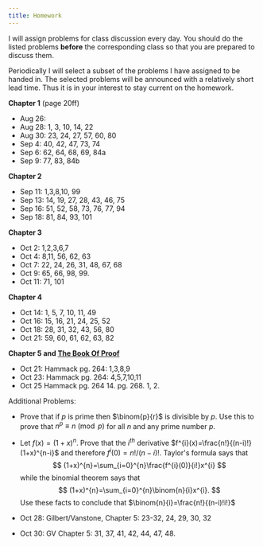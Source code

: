 ```yaml
---
title: Homework
---
```



I will assign problems for class discussion every day.  You should 
do the listed problems **before** the corresponding class so that you are prepared to
discuss them.

Periodically I will select a subset of the problems I have
assigned to be handed in.  The selected problems will be announced with a relatively short
lead time.  Thus it is in your interest to stay current on the homework.

**Chapter 1** (page 20ff)

- Aug 26: 
- Aug 28:  1, 3, 10, 14, 22
- Aug 30:  23, 24, 27,  57, 60, 80
- Sep  4:  40, 42, 47, 73, 74
- Sep  6:  62, 64, 68, 69, 84a
- Sep  9:  77, 83, 84b

**Chapter 2**

- Sep 11: 1,3,8,10, 99
- Sep 13: 14, 19, 27, 28, 43, 46, 75
- Sep 16: 51, 52, 58, 73, 76, 77, 94
- Sep 18: 81, 84, 93, 101

**Chapter 3**

- Oct 2: 1,2,3,6,7
- Oct 4: 8,11, 56, 62, 63
- Oct 7: 22, 24, 26, 31, 48, 67, 68
- Oct 9: 65, 66, 98, 99.
- Oct 11: 71, 101

**Chapter 4**

- Oct 14: 1, 5, 7, 10, 11, 49
- Oct 16: 15, 16, 21, 24, 25, 52
- Oct 18: 28, 31, 32, 43, 56, 80
- Oct 21: 59, 60, 61, 62, 63, 82

**Chapter 5 and [The Book Of Proof](https://www.people.vcu.edu/~rhammack/BookOfProof/Main.pdf)**

- Oct 21: Hammack pg. 264: 1,3,8,9
- Oct 23: Hammack pg. 264: 4,5,7,10,11 
- Oct 25  Hammack pg. 264 14. pg. 268. 1, 2.

Additional Problems:
- Prove that if $p$ is prime then $\binom{p}{r}$ is divisible by $p$.  Use this to prove that $n^p\equiv n\pmod{p}$ for all $n$
and any prime number $p$.
- Let $f(x)=(1+x)^{n}$.  Prove that the $i^{th}$ derivative $f^{i}(x)=\frac{n!}{(n-i)!}(1+x)^{n-i}$ and therefore $f^{i}(0)=n!/(n-i)!$.
Taylor's formula says that
$$
(1+x)^{n}=\sum_{i=0}^{n}\frac{f^{i}(0)}{i!}x^{i}
$$
while the binomial theorem says that
$$
(1+x)^{n}=\sum_{i=0}^{n}\binom{n}{i}x^{i}.
$$
Use these facts to conclude that $\binom{n}{i}=\frac{n!}{(n-i)!i!}$




- Oct 28: Gilbert/Vanstone, Chapter 5: 23-32,  24, 29, 30, 32
- Oct 30: GV Chapter 5: 31, 37, 41, 42, 44, 47, 48.
